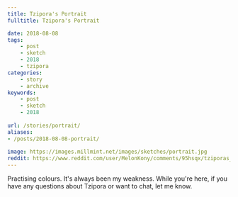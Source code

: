 ```yaml
---
title: Tzipora's Portrait
fulltitle: Tzipora's Portrait

date: 2018-08-08
tags:
    - post
    - sketch
    - 2018
    - tzipora
categories:
    - story
    - archive
keywords:
    - post
    - sketch
    - 2018
    
url: /stories/portrait/
aliases:
- /posts/2018-08-08-portrait/
    
image: https://images.millmint.net/images/sketches/portrait.jpg
reddit: https://www.reddit.com/user/MelonKony/comments/95hsqx/tziporas_portrait/
---
```


Practising colours. It's always been my weakness. While you're here, if you have any questions about Tzipora or want to chat, let me know.
